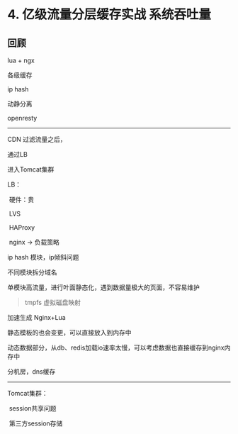 # 4. 亿级流量分层缓存实战  系统吞吐量

## 回顾

lua + ngx

各级缓存

ip hash

动静分离

openresty

---

CDN 过滤流量之后，

通过LB

进入Tomcat集群





LB：

​	硬件：贵

​	LVS

​	HAProxy

​	nginx -> 负载策略



ip hash 模块，ip倾斜问题



不同模块拆分域名



单模块高流量，进行叶面静态化，遇到数据量极大的页面，不容易维护

> tmpfs 虚拟磁盘映射

加速生成 Nginx+Lua





静态模板的也会变更，可以直接放入到内存中

动态数据部分，从db、redis加载io速率太慢，可以考虑数据也直接缓存到nginx内存中



分机房，dns缓存

---

Tomcat集群：

​	session共享问题

​	第三方session存储